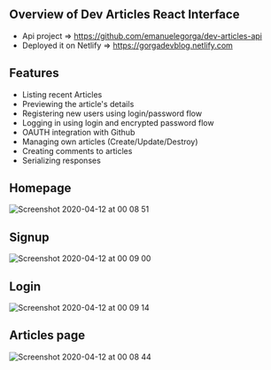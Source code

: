 Overview of Dev Articles React Interface
---

- Api project => https://github.com/emanuelegorga/dev-articles-api
- Deployed it on Netlify => https://gorgadevblog.netlify.com

Features
---

- Listing recent Articles
- Previewing the article's details
- Registering new users using login/password flow
- Logging in using login and encrypted password flow
- OAUTH integration with Github
- Managing own articles (Create/Update/Destroy)
- Creating comments to articles
- Serializing responses

Homepage
---
![Screenshot 2020-04-12 at 00 08 51](https://user-images.githubusercontent.com/40179292/79056063-d4f1cb80-7c52-11ea-93ca-62d8eef643ea.png)

Signup
---
![Screenshot 2020-04-12 at 00 09 00](https://user-images.githubusercontent.com/40179292/79056082-efc44000-7c52-11ea-8ead-490a30073d98.png)

Login
---
![Screenshot 2020-04-12 at 00 09 14](https://user-images.githubusercontent.com/40179292/79056092-ffdc1f80-7c52-11ea-8538-eba94e1ccc08.png)

Articles page
---
![Screenshot 2020-04-12 at 00 08 44](https://user-images.githubusercontent.com/40179292/79056098-09fe1e00-7c53-11ea-95e5-f09388034cea.png)
